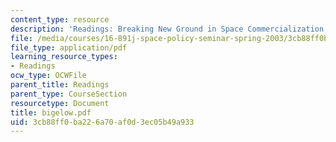```yaml
---
content_type: resource
description: 'Readings: Breaking New Ground in Space Commercialization'
file: /media/courses/16-891j-space-policy-seminar-spring-2003/3cb88ff0ba226a70af0d3ec05b49a933_bigelow.pdf
file_type: application/pdf
learning_resource_types:
- Readings
ocw_type: OCWFile
parent_title: Readings
parent_type: CourseSection
resourcetype: Document
title: bigelow.pdf
uid: 3cb88ff0-ba22-6a70-af0d-3ec05b49a933
---
```

